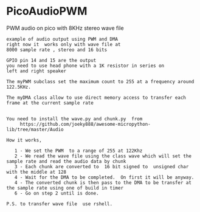 # PicoAudioPWM
PWM audio on pico with 8KHz stereo wave file

    example of audio output using PWM and DMA
    right now it  works only with wave file at
    8000 sample rate , stereo and 16 bits
    
    GPIO pin 14 and 15 are the output
    you need to use head phone with a 1K resistor in series on
    left and right speaker
    
    The myPWM subclass set the maximum count to 255 at a frequency around  122.5KHz.
    
    The myDMA class allow to use direct memory access to transfer each frame at the current sample rate
    
    
    You need to install the wave.py and chunk.py  from
         https://github.com/joeky888/awesome-micropython-lib/tree/master/Audio
    
    How it works,
    
       1 - We set the PWM  to a range of 255 at 122Khz
       2 - We read the wave file using the class wave which will set the sample rate and read the audio data by chunk
       3 - Each chunk are converted to  16 bit signed to  unsigned char with the middle at 128
       4 - Wait for the DMA to be completed.  On first it will be anyway.
       4 - The converted chunk is then pass to the DMA to be transfer at the sample rate using one of build in timer
       6 - Go on step 2 until is done.
       
    P.S. to transfer wave file  use rshell.
